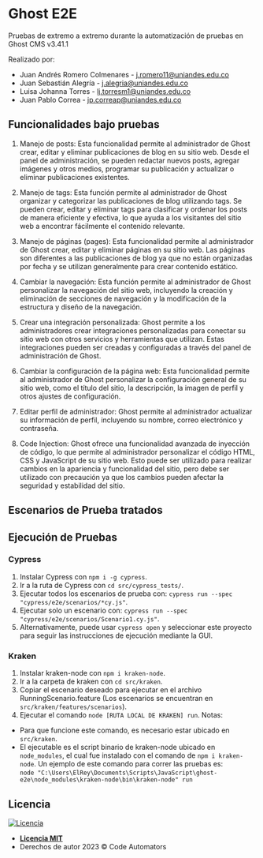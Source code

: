 # Ghost E2E

Pruebas de extremo a extremo durante la automatización de pruebas en Ghost CMS v3.41.1

Realizado por:
- Juan Andrés Romero Colmenares - j.romero11@uniandes.edu.co
- Juan Sebastián Alegría - j.alegria@uniandes.edu.co
- Luisa Johanna Torres - lj.torresm1@uniandes.edu.co
- Juan Pablo Correa - jp.correap@uniandes.edu.co

## Funcionalidades bajo pruebas
1. Manejo de posts: Esta funcionalidad permite al administrador de Ghost crear, editar y eliminar publicaciones de blog en su sitio web. Desde el panel de administración, se pueden redactar nuevos posts, agregar imágenes y otros medios, programar su publicación y actualizar o eliminar publicaciones existentes.

2. Manejo de tags: Esta función permite al administrador de Ghost organizar y categorizar las publicaciones de blog utilizando tags. Se pueden crear, editar y eliminar tags para clasificar y ordenar los posts de manera eficiente y efectiva, lo que ayuda a los visitantes del sitio web a encontrar fácilmente el contenido relevante.

3. Manejo de páginas (pages): Esta funcionalidad permite al administrador de Ghost crear, editar y eliminar páginas en su sitio web. Las páginas son diferentes a las publicaciones de blog ya que no están organizadas por fecha y se utilizan generalmente para crear contenido estático.
4. Cambiar la navegación: Esta función permite al administrador de Ghost personalizar la navegación del sitio web, incluyendo la creación y eliminación de secciones de navegación y la modificación de la estructura y diseño de la navegación.

5. Crear una integración personalizada: Ghost permite a los administradores crear integraciones personalizadas para conectar su sitio web con otros servicios y herramientas que utilizan. Estas integraciones pueden ser creadas y configuradas a través del panel de administración de Ghost.

6. Cambiar la configuración de la página web: Esta funcionalidad permite al administrador de Ghost personalizar la configuración general de su sitio web, como el título del sitio, la descripción, la imagen de perfil y otros ajustes de configuración.

7. Editar perfil de administrador: Ghost permite al administrador actualizar su información de perfil, incluyendo su nombre, correo electrónico y contraseña.

8. Code Injection: Ghost ofrece una funcionalidad avanzada de inyección de código, lo que permite al administrador personalizar el código HTML, CSS y JavaScript de su sitio web. Esto puede ser utilizado para realizar cambios en la apariencia y funcionalidad del sitio, pero debe ser utilizado con precaución ya que los cambios pueden afectar la seguridad y estabilidad del sitio.

## Escenarios de Prueba tratados


## Ejecución de Pruebas

### Cypress

1. Instalar Cypress con `npm i -g cypress`.
2. Ir a la ruta de Cypress con `cd src/cypress_tests/`.
3. Ejecutar todos los escenarios de prueba con: `cypress run --spec "cypress/e2e/scenarios/*cy.js"`.
4. Ejecutar solo un escenario con: `cypress run --spec "cypress/e2e/scenarios/Scenario1.cy.js"`.
5. Alternativamente, puede usar `cypress open` y seleccionar este proyecto para seguir las instrucciones de ejecución mediante la GUI.

### Kraken
1. Instalar kraken-node con `npm i kraken-node`.
2. Ir a la carpeta de kraken con `cd src/kraken`.
3. Copiar el escenario deseado para ejecutar en el archivo RunningScenario.feature (Los escenarios se encuentran en `src/kraken/features/scenarios`).
4. Ejecutar el comando `node [RUTA LOCAL DE KRAKEN] run`. 
Notas: 
- Para que funcione este comando, es necesario estar ubicado en `src/kraken`.
- El ejecutable es el script binario de kraken-node ubicado en `node_modules`, el cual fue instalado con el comando de `npm i kraken-node`.   Un ejemplo de este comando para correr las pruebas es:  
`node "C:\Users\ElRey\Documents\Scripts\JavaScript\ghost-e2e\node_modules\kraken-node\bin\kraken-node" run`

## Licencia

[![Licencia](http://img.shields.io/:license-mit-blue.svg?style=flat-square)](http://badges.mit-license.org)

-   **[Licencia MIT](LICENSE)**
-   Derechos de autor 2023 © Code Automators
